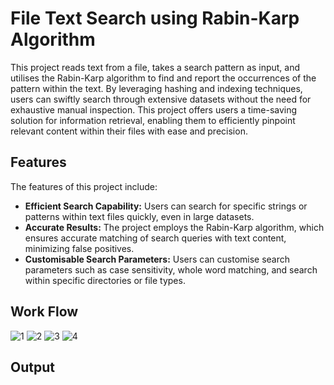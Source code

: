 # File Text Search using Rabin-Karp Algorithm
This project reads text from a file, takes a search pattern as input, and utilises the Rabin-Karp algorithm to find and report the occurrences of the pattern within the text.
By leveraging hashing and indexing techniques, users can swiftly search through extensive datasets without the need for exhaustive manual inspection. This project offers users a time-saving solution for information retrieval, enabling them to efficiently pinpoint relevant content within their files with ease and precision.

## Features
The features of this project include:
* **Efficient Search Capability:** Users can search for specific strings or patterns within text files quickly, even in large datasets.
* **Accurate Results:** The project employs the Rabin-Karp algorithm, which ensures accurate matching of search queries with text content, minimizing false positives.
* **Customisable Search Parameters:** Users can customise search parameters such as case sensitivity, whole word matching, and search within specific directories or file types.

## Work Flow
![1](https://github.com/kuhu42/file-text-search-rk_algo/assets/143384804/1e3c486f-3032-4c4a-a6e8-fc0c40ecc1f7)
![2](https://github.com/kuhu42/file-text-search-rk_algo/assets/143384804/49166754-ed8b-4857-b954-06d82ebf3405)
![3](https://github.com/kuhu42/file-text-search-rk_algo/assets/143384804/34efa6d2-0ac4-4412-b313-1b33187892b6)
![4](https://github.com/kuhu42/file-text-search-rk_algo/assets/143384804/98fd855a-d024-47c7-b1a3-092b306eb8af)

## Output
